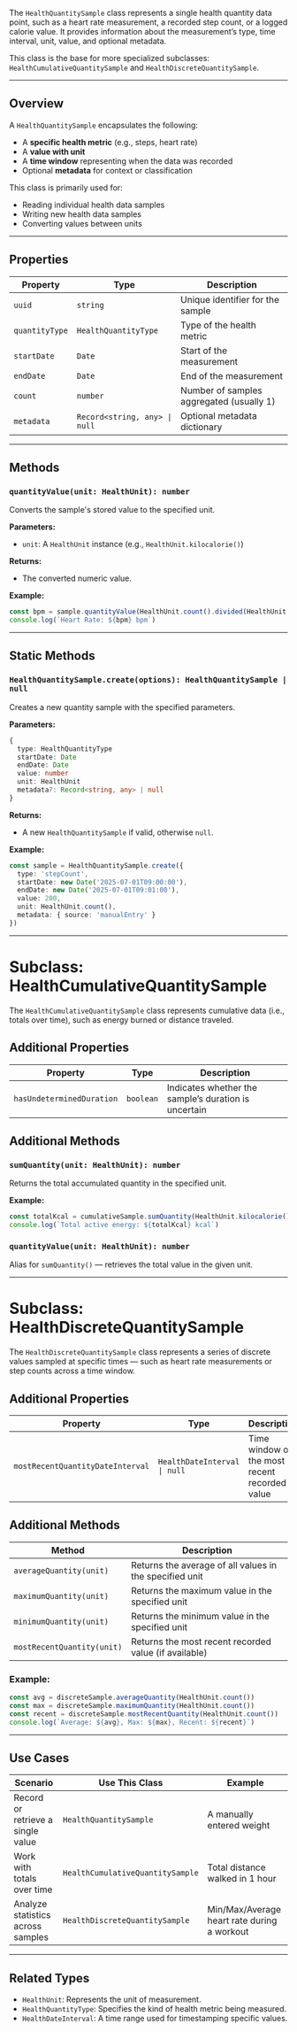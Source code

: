 The `HealthQuantitySample` class represents a single health quantity data point, such as a heart rate measurement, a recorded step count, or a logged calorie value. It provides information about the measurement’s type, time interval, unit, value, and optional metadata.

This class is the base for more specialized subclasses: `HealthCumulativeQuantitySample` and `HealthDiscreteQuantitySample`.

---

## Overview

A `HealthQuantitySample` encapsulates the following:

* A **specific health metric** (e.g., steps, heart rate)
* A **value with unit**
* A **time window** representing when the data was recorded
* Optional **metadata** for context or classification

This class is primarily used for:

* Reading individual health data samples
* Writing new health data samples
* Converting values between units

---

## Properties

| Property       | Type                          | Description                              |
| -------------- | ----------------------------- | ---------------------------------------- |
| `uuid`         | `string`                      | Unique identifier for the sample         |
| `quantityType` | `HealthQuantityType`          | Type of the health metric                |
| `startDate`    | `Date`                        | Start of the measurement                 |
| `endDate`      | `Date`                        | End of the measurement                   |
| `count`        | `number`                      | Number of samples aggregated (usually 1) |
| `metadata`     | `Record<string, any> \| null` | Optional metadata dictionary             |

---

## Methods

### `quantityValue(unit: HealthUnit): number`

Converts the sample's stored value to the specified unit.

**Parameters:**

* `unit`: A `HealthUnit` instance (e.g., `HealthUnit.kilocalorie()`)

**Returns:**

* The converted numeric value.

**Example:**

```ts
const bpm = sample.quantityValue(HealthUnit.count().divided(HealthUnit.minute()))
console.log(`Heart Rate: ${bpm} bpm`)
```

---

## Static Methods

### `HealthQuantitySample.create(options): HealthQuantitySample | null`

Creates a new quantity sample with the specified parameters.

**Parameters:**

```ts
{
  type: HealthQuantityType
  startDate: Date
  endDate: Date
  value: number
  unit: HealthUnit
  metadata?: Record<string, any> | null
}
```

**Returns:**

* A new `HealthQuantitySample` if valid, otherwise `null`.

**Example:**

```ts
const sample = HealthQuantitySample.create({
  type: 'stepCount',
  startDate: new Date('2025-07-01T09:00:00'),
  endDate: new Date('2025-07-01T09:01:00'),
  value: 200,
  unit: HealthUnit.count(),
  metadata: { source: 'manualEntry' }
})
```

---

# Subclass: HealthCumulativeQuantitySample

The `HealthCumulativeQuantitySample` class represents cumulative data (i.e., totals over time), such as energy burned or distance traveled.

## Additional Properties

| Property                  | Type      | Description                                          |
| ------------------------- | --------- | ---------------------------------------------------- |
| `hasUndeterminedDuration` | `boolean` | Indicates whether the sample’s duration is uncertain |

## Additional Methods

### `sumQuantity(unit: HealthUnit): number`

Returns the total accumulated quantity in the specified unit.

**Example:**

```ts
const totalKcal = cumulativeSample.sumQuantity(HealthUnit.kilocalorie())
console.log(`Total active energy: ${totalKcal} kcal`)
```

### `quantityValue(unit: HealthUnit): number`

Alias for `sumQuantity()` — retrieves the total value in the given unit.

---

# Subclass: HealthDiscreteQuantitySample

The `HealthDiscreteQuantitySample` class represents a series of discrete values sampled at specific times — such as heart rate measurements or step counts across a time window.

## Additional Properties

| Property                         | Type                         | Description                                   |
| -------------------------------- | ---------------------------- | --------------------------------------------- |
| `mostRecentQuantityDateInterval` | `HealthDateInterval \| null` | Time window of the most recent recorded value |

## Additional Methods

| Method                     | Description                                             |
| -------------------------- | ------------------------------------------------------- |
| `averageQuantity(unit)`    | Returns the average of all values in the specified unit |
| `maximumQuantity(unit)`    | Returns the maximum value in the specified unit         |
| `minimumQuantity(unit)`    | Returns the minimum value in the specified unit         |
| `mostRecentQuantity(unit)` | Returns the most recent recorded value (if available)   |

### Example:

```ts
const avg = discreteSample.averageQuantity(HealthUnit.count())
const max = discreteSample.maximumQuantity(HealthUnit.count())
const recent = discreteSample.mostRecentQuantity(HealthUnit.count())
console.log(`Average: ${avg}, Max: ${max}, Recent: ${recent}`)
```

---

## Use Cases

| Scenario                          | Use This Class                   | Example                                     |
| --------------------------------- | -------------------------------- | ------------------------------------------- |
| Record or retrieve a single value | `HealthQuantitySample`           | A manually entered weight                   |
| Work with totals over time        | `HealthCumulativeQuantitySample` | Total distance walked in 1 hour             |
| Analyze statistics across samples | `HealthDiscreteQuantitySample`   | Min/Max/Average heart rate during a workout |

---

## Related Types

* `HealthUnit`: Represents the unit of measurement.
* `HealthQuantityType`: Specifies the kind of health metric being measured.
* `HealthDateInterval`: A time range used for timestamping specific values.
